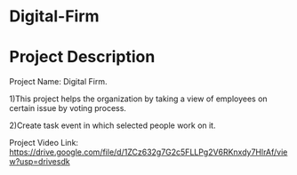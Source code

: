 # Digital-Firm

# Project Description

Project Name: Digital Firm.

1)This project helps the organization by taking a view of employees on certain issue by voting process.

2)Create task event in which selected people work on it. 

Project Video Link:
https://drive.google.com/file/d/1ZCz632g7G2c5FLLPg2V6RKnxdy7HlrAf/view?usp=drivesdk

